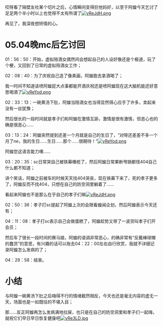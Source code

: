 哎呀看了隔壁友社某个切片之后，心情瞬间变得巨他妈好，以至于阿蝗今天乞讨了足足两个半小时以上也觉得不太有所谓了[![yReJdH.png](https://z3.ax1x.com/2021/02/18/yReJdH.png)](https://imgtu.com/i/yReJdH)

再见了，我深夜想矫情的心。

# 05.04晚mc后乞讨回

01：56：50：开始，虚拟陪酒女偶然间会想起自己的人设好像还是个极道，玩了个梗，又回到了日常的虚拟陪酒女工作；

02：08：40：为了庆祝自己造了像素画，阿蝗跑去拿酒喝了；

我一时间不知道该喷阿蝗屁大点事都能开酒庆祝还是喷阿蝗现在这大脑机能还好意思喝酒了[![yReYod.png](https://z3.ax1x.com/2021/02/18/yReYod.png)](https://imgtu.com/i/yReYod)

02：33：13：一碗黄汤下肚，阿蝗当陪酒女也当得显然得心应手了许多，卖起来没有一丝犹豫；

然后很长的一段时间就是孝子们和阿蝗在激情互舔，激情是很有激情，但恶心也的确是很恶心……

03：13：24：阿蝗突然提到还差一个月就是自己的生日了，“对呀还差差不多一个月了ne，我的生日……生日……那个……很期待！”[![yReYod.png](https://z3.ax1x.com/2021/02/18/yReYod.png)](https://imgtu.com/i/yReYod)

阿蝗您这语言能力噢……

03：20：35：sc日常哭自己被铁幕橄榄了，然后阿蝗日常果断甩锅都怪404自己什么都不知道；

讲个笑话，阿蝗之前被车的时候天天找404哭丧，现在铁幕下来了，死的孝子更多了，阿蝗反而不找404，只想在自己的防空洞里躺着了……

看起来阿蝗也不是那么在乎自己的孝子们嘛[![yReJdH.png](https://z3.ax1x.com/2021/02/18/yReJdH.png)](https://imgtu.com/i/yReJdH)

02：50：36：孝子打sc提起了阿蝗上次的会限看蝗闻企划，然后阿蝗表示今天还有；

04：11：08：孝子打sc表示自己会做蛋糕了，阿蝗趁势又带了一波货叫孝子们开会员；

然后车了很长一段时间的赛马娘，阿蝗的语调非常恶心，的确非常有“反戴棒球帽的蠢货”的意思，有兴趣的话可以拖去04：22：00左右自行欣赏，我就不详细记录阿蝗怎么发病的了；

04：29：58：结束。

# 小结

与阿蝗一碗黄汤下肚之后嗨得不行的情绪截然相反，今天也还是毫无内容的虚无一天，场面也是一如既往的不堪入目；

那……反正阿蝗再怎么发病满地拉屎，也只是在自己的防空洞里和孝子们一起嗨，就祝它们早日早日恢复健康吧[![yRe3LD.jpg](https://z3.ax1x.com/2021/02/18/yRe3LD.jpg)](https://imgtu.com/i/yRe3LD)